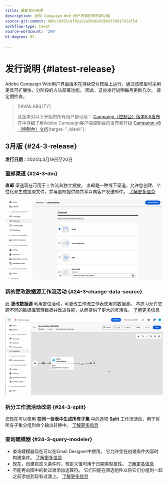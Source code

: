 ```yaml
---
title: 最新发行说明
description: 发现 Campaign Web 用户界面附带的新功能
source-git-commit: 980c19561c9f82a22a59b626d95d72981781af54
workflow-type: tm+mt
source-wordcount: '289'
ht-degree: 9%

---
```


# 发行说明 {#latest-release}


<!--Last update: **March 19, 2024**-->

Adobe Campaign Web用户界面版本在持续交付模型上运行，通过该模型可采用更具可扩展性、分阶段的方法部署功能。 因此，这些发行说明每月更新几次。 请定期检查。

>[!AVAILABILITY]
>
>此版本对以下开始的所有用户都可用： [Campaign（控制台）版本8.6发布](https://experienceleague.adobe.com/docs/campaign/campaign-v8/releases/release-notes.html?lang=zh-Hans). 在中详细了解Adobe Campaign客户端控制台的发布和升级 [Campaign v8（控制台）文档](https://experienceleague.adobe.com/docs/campaign/campaign-v8/releases/upgrades.html?lang=zh-Hans){target="_blank"}.

## 3月版 {#24-3-release}

**发行日期**：2024年3月19日至20日

### 直邮渠道 {#24-3-dm}

**直邮** 渠道现在可用于工作流和独立投放。 直邮是一种线下渠道，允许您创建、个性化和生成提取文件，并与直邮提供商共享以向客户发送邮件。 [了解更多信息](../direct-mail/gs-direct-mail.md)

![](../assets/do-not-localize/direct-mail.gif)

### 新的更改数据源工作流活动 {#24-3-change-data-source}

此 **更改数据源** 利用定位活动，可更改工作流工作表使用的数据源。 本练习允许您跨不同的数据库管理数据并改进性能，从而提供了更大的灵活性。 [了解更多信息](../workflows/activities/change-data-source.md)

![](../assets/do-not-localize/change-data-source.gif)

### 拆分工作流活动改进 {#24-3-split}

您现在可以使用 **在同一张表中生成所有子集** 中的选项 **Split** 工作流活动，用于将所有子集分组到单个输出转换中。 [了解更多信息](../workflows/activities/split.md)

### 查询建模器 {#24-3-query-modeler}

* 查询建模器现在可以在Email Designer中使用。 它允许您在创建条件内容时构建条件。 [了解更多信息](../personalization/conditions.md)
* 现在，创建自定义条件时，预定义值可用于日期类型属性。 [了解更多信息](../query/build-query.md)
* 不能再向图中的新过渡添加运算符。 它们只能在筛选组件以将它们分组到一起之前添加到现有过渡上。 [了解更多信息](../query/build-query.md)
